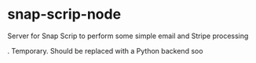 snap-scrip-node
===============

Server for Snap Scrip to perform some simple email and Stripe processing

.  Temporary.  Should be replaced with a Python backend soo
